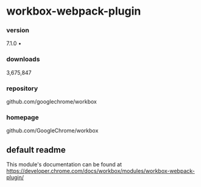 
# workbox-webpack-plugin 


### version
7.1.0 • 


### downloads
3,675,847 


### repository
github.com/googlechrome/workbox 


### homepage
github.com/GoogleChrome/workbox 


## default readme



This module's documentation can be found at
<https://developer.chrome.com/docs/workbox/modules/workbox-webpack-plugin/>





            